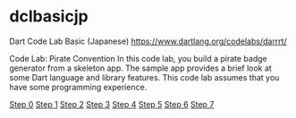 dclbasicjp
==========

Dart Code Lab Basic (Japanese) https://www.dartlang.org/codelabs/darrrt/

Code Lab: Pirate Convention
In this code lab, you build a pirate badge generator from a skeleton app. The sample app provides a brief look at some Dart language and library features. This code lab assumes that you have some programming experience.

[Step 0](step0/step0.md)
[Step 1](step1/step1.md)
[Step 2](step2/step2.md)
[Step 3](step3/step3.md)
[Step 4](step4/step4.md)
[Step 5](step5/step5.md)
[Step 6](step6/step6.md)
[Step 7](step7/step7.md)
